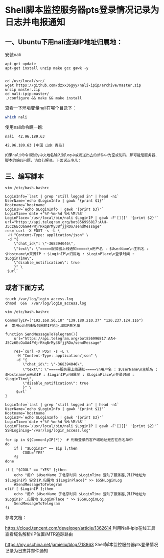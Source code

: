  # Shell脚本监控服务器pts登录情况记录为日志并电报通知
 
## 一、Ubuntu下用nali查询IP地址归属地：
安装nali
```
apt-get update
apt-get install unzip make gcc gawk -y


cd /usr/local/src/
wget https://github.com/dzxx36gyy/nali-ipip/archive/master.zip
unzip master.zip
cd nali-ipip-master/
./configure && make && make install
```

查看一下环境变量nali在哪个目录下：
```sh
which nali
```

使用nali命令瞧一瞧:
```sh
nali  42.96.189.63

42.96.189.63 [中国 山东 青岛]
```

    如果nali命令得到的中文地名输入到log中或发送出去的邮件中为空或乱码，那可能是服务器、脚本的编码问题，请自行解决。下面说正事儿：

## 三、编写脚本

```
vim /etc/bash.bashrc

LoginInfo=`last | grep "still logged in" | head -n1`
UserName=`echo $LoginInfo | gawk '{print $1}'`
Hostname=`hostname`
LoginIP=`echo $LoginInfo | gawk '{print $3}'`
LoginTime=`date +'%Y-%m-%d %H:%M:%S'`
LoginPlace=`/usr/local/bin/nali $LoginIP | gawk -F'[][]' '{print $2}'`
url="https://api.telegram.org/bot856996817:AAH-J5Cz6EcOaGA4FWjrRkqBrMy38fjjROo/sendMessage"
res=`curl -X POST -s -L \
 -H "Content-Type: application/json" \
 -d "{ 
    \"chat_id\": \"-368394046\", 
    \"text\": \"=====服务器上线通知=====\n用户名 : $UserName\n主机名 : $Hostname\n来源IP : $LoginIP\n归属地 : $LoginPlace\n登录时间 : $LoginTime\",
    \"disable_notification\": true
    }" \
 $url`
```
## 或者下面方式
```
touch /var/log/login_access.log
chmod  666  /var/log/login_access.log

vim /etc/bash.bashrc

CommonlyIP=("192.168.56.10" "139.180.210.37" "120.237.124.116")             #  常用ssh登陆服务器的IP地址,即IP白名单

function SendMessageToTelegram(){
    url="https://api.telegram.org/bot856996817:AAH-J5Cz6EcOaGA4FWjrRkqBrMy38fjjROo/sendMessage"

    res=`curl -X POST -s -L \
     -H "Content-Type: application/json" \
     -d "{ 
        \"chat_id\": \"-368394046\", 
        \"text\": \"=====服务器上线通知=====\n用户名 : $UserName\n主机名 : $Hostname\n来源IP : $LoginIP\n归属地 : $LoginPlace\n登录时间 : $LoginTime\",
        \"disable_notification\": true
        }" \
     $url`
}
    
LoginInfo=`last | grep "still logged in" | head -n1`
UserName=`echo $LoginInfo | gawk '{print $1}'`
Hostname=`hostname`
LoginIP=`echo $LoginInfo | gawk '{print $3}'`
LoginTime=`date +'%Y-%m-%d %H:%M:%S'`
LoginPlace=`/usr/local/bin/nali $LoginIP | gawk -F'[][]' '{print $2}'`
SSHLoginLog="/var/log/login_access.log"

for ip in ${CommonlyIP[*]}  # 判断登录的客户端地址是否在白名单中
do
    if [ "$LoginIP" == $ip ];then
        COOL="YES"
    fi
done

if [ "$COOL" == "YES" ];then
    echo "用户 $UserName 于北京时间 $LoginTime 登陆了服务器,其IP地址为 ${LoginIP} 安全IP,归属地 ${LoginPlace}" >> $SSHLoginLog
    #SendMessageToTelegram
elif [ $LoginIP ];then
    echo "用户 $UserName 于北京时间 $LoginTime 登陆了服务器,其IP地址为 $LoginIP ,归属地 $LoginPlace " >> $SSHLoginLog
    SendMessageToTelegram
fi
```


参考文档：

https://cloud.tencent.com/developer/article/1362614  利用Nali-ipip在线工具查看域名解析/IP位置/MTR追踪路由

https://my.oschina.net/jamieliu/blog/718863   Shell脚本监控服务器pts登录情况记录为日志并邮件通知
